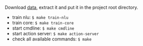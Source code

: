 Download [data](https://pan.baidu.com/s/1tL4CXEhma38o8ojPi1EWOQ), extract it and
put it in the project root directory.

- train nlu: `$ make train-nlu`
- train core: `$ make train-core`
- start cmdline: `$ make cmdline`
- start action server: `$ make action-server`
- check all available commands: `$ make`
